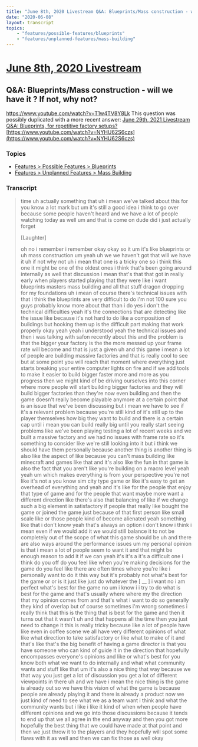 ```yaml
---
title: "June 8th, 2020 Livestream Q&A: Blueprints/Mass construction - will we have it ? If not, why not?"
date: "2020-06-08"
layout: transcript
topics:
    - "features/possible-features/blueprints"
    - "features/unplanned-features/mass-building"
---
```

# [June 8th, 2020 Livestream](../2020-06-08.md)
## Q&A: Blueprints/Mass construction - will we have it ? If not, why not?
https://www.youtube.com/watch?v=T1w4TV8Y8Lk
This question was possibly duplicated with a more recent answer: [June 29th, 2021 Livestream Q&A: Blueprints, for repetitive factory setups?](./yt-NYHU62S6czs.md) [https://www.youtube.com/watch?v=NYHU62S6czs](https://www.youtube.com/watch?v=NYHU62S6czs)


### Topics
* [Features > Possible Features > Blueprints](../topics/features/possible-features/blueprints.md)
* [Features > Unplanned Features > Mass Building](../topics/features/unplanned-features/mass-building.md)

### Transcript

> time uh actually something that uh i mean we've talked about this for you know a lot mark but um it's still a good idea i think to go over because some people haven't heard and we have a lot of people watching today as well um and that is come on dude did i just actually forget
>
> [Laughter]
>
> oh no i remember i remember okay okay so it um it's like blueprints or uh mass construction um yeah uh we we haven't got that will we have it uh if not why not uh i mean that one is a tricky one so i think this one it might be one of the oldest ones i think that's been going around internally as well that discussion i mean that's that that got in really early when players started playing that they were like i want blueprints masters mass building and all that stuff dragon dropping for my foundations uh i mean of course there's technical issues with that i think the blueprints are very difficult to do i'm not 100 sure you guys probably know more about that than i do yes i don't the technical difficulties yeah it's the connections that are detecting like the issue like because it's not hard to do like a composition of buildings but hooking them up is the difficult part making that work properly okay yeah yeah i understood yeah the technical issues and then i was talking with safon recently about this and the problem is that the bigger your factory is the the more messed up your frame rate will become and that is just a given uh and this game i mean a lot of people are building massive factories and that is really cool to see but at some point you will reach that moment where everything just starts breaking your entire computer lights on fire and if we add tools to make it easier to build bigger faster more and more as you progress then we might kind of be driving ourselves into this corner where more people will start building bigger factories and they will build bigger factories than they're now even building and then the game doesn't really become playable anymore at a certain point that is an issue that we've been discussing but i mean we have to see if it's a relevant problem because you're still kind of it's still up to the player themselves how big they want to build and there is a certain cap until i mean you can build really big until you really start seeing problems like we've been playing testing a lot of recent weeks and we built a massive factory and we had no issues with frame rate so it's something to consider like we're still looking into it but i think we should have them personally because another thing is another thing is also like the aspect of like because you can't mass building like minecraft and games like that and it's also like the fun in that game is also the fact that you aren't like you're building on a macro level yeah yeah um which makes everything is from your perspective you're not like it's not a you know sim city type game or like it's easy to get an overhead of everything and yeah and it's like for the people that enjoy that type of game and for the people that want maybe more want a different direction like there's also that balancing of like if we change such a big element in satisfactory if people that really like bought the game or joined the game just because of that first person like small scale like or those people kind of become alienated yeah something like that i don't know yeah that's always an option i don't know i think i mean even if we would add it we would still balance it to not be completely out of the scope of what this game should be uh and there are also ways around the performance issues um my personal opinion is that i mean a lot of people seem to want it and that might be enough reason to add it if we can yeah it's it's a it's a difficult one i think do you off do you feel like when you're making decisions for the game do you feel like there are often times where you're like i personally want to do it this way but it's probably not what's best for the game or or is it just like just do whatever the [ __ ] i want no i am perfect what's best for the game no um i know i i try to do what is best for the game and that's usually where where my the direction that my opinion comes from and that's what i want to do so generally they kind of overlap but of course sometimes i'm wrong sometimes i really think that this is the thing that is best for the game and then it turns out that it wasn't uh and that happens all the time then you just need to change it this is really tricky because like a lot of people have like even in coffee scene we all have very different opinions of what like what direction to take satisfactory or like what to make of it and that's like that's the big benefit of having a game director is that you have someone who can kind of guide it in the direction that hopefully encompasses everyone's opinions and like or what's best for you know both what we want to do internally and what what community wants and stuff like that um it's also a nice thing that way because we that way you just get a lot of discussion you get a lot of different viewpoints in there uh and we have i mean the nice thing is the game is already out so we have this vision of what the game is because people are already playing it and there is already a product now we just kind of need to see what we as a team want i think and what the community wants but i like i like it kind of when when people have different opinions and we go into those discussions because it tends to end up that we all agree in the end anyway and then you got more hopefully the best thing that we could have made at that point and then we just throw it to the players and they hopefully will spot some flaws with it as well and then we can fix those as well okay
